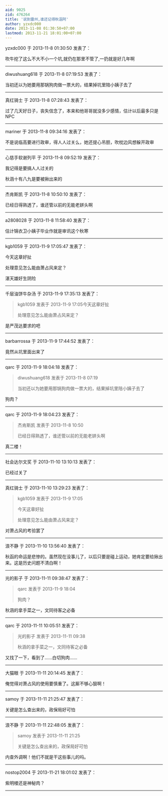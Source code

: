 ```yaml
---
aid: 9025
zid: 476264
title: '说到雷州,谁还记得秋涵阿'
author: yzxdc000
date: 2013-11-08 01:30:50+07:00
lastmod: 2013-11-21 18:01:00+07:00
---
```


yzxdc000 于 2013-11-8 01:30:50 发表了：

吹牛挖了这么不大不小一个坑,就仍在那里不管了,一扔就是好几年啊

---------

diwushuang618 于 2013-11-8 07:19:53 发表了：

当初还以为她要用那锅狗肉做一票大的，结果掉坑里陪小姨子去了

---------

真红骑士 于 2013-11-8 07:28:43 发表了：

过了几天好日子，丧失信念了，本来和他哥哥就没多少感情，估计以后最多只是NPC

---------

mariner 于 2013-11-8 09:34:16 发表了：

不是说临高要进行政审，得人人过关么，她还提心吊胆，吹枕边风想躲开政审

---------

心慈手软谢列平 于 2013-11-8 09:52:19 发表了：

我记得是要搞人人过关的

秋涵十有八九是要被揪出来的

---------

杰肯斯凯 于 2013-11-8 10:50:10 发表了：

已经日得熟透了，谁还管以前的无能老姘头啊

---------

a2808028 于 2013-11-8 11:58:40 发表了：

估计锦衣卫小姨子毕业作就是审讯这个秋寒

---------

kgb1059 于 2013-11-9 17:05:47 发表了：

今天这章好扯

处理意见怎么能由萧占风来定？

湛天雄好生阴险

---------

千层油饼牛杂汤 于 2013-11-9 17:35:13 发表了：

> kgb1059 发表于 2013-11-9 17:05今天这章好扯
> 
> 处理意见怎么能由萧占风来定？



是严茂达要求的吧

---------

barbarrossa 于 2013-11-9 17:44:52 发表了：

竟然从坑里面出来了

---------

qarc 于 2013-11-9 18:04:18 发表了：

> diwushuang618 发表于 2013-11-8 07:19
> 
> 当初还以为她要用那锅狗肉做一票大的，结果掉坑里陪小姨子去了



狗肉？

---------

qarc 于 2013-11-9 18:04:23 发表了：

> 杰肯斯凯 发表于 2013-11-8 10:50
> 
> 已经日得熟透了，谁还管以前的无能老姘头啊



真二楼！

---------

社会达尔文奖 于 2013-11-10 13:10:13 发表了：

已经过关了

---------

真红骑士 于 2013-11-10 13:29:23 发表了：

> kgb1059 发表于 2013-11-9 17:05
> 
> 今天这章好扯
> 
> 处理意见怎么能由萧占风来定？



对萧占风的考验罢了

---------

浪不静 于 2013-11-10 13:56:40 发表了：

秋函的命运是悲惨的。虽然现在没事儿了，以后只要是碰上运动，她肯定要给揪出来。这是历史问题不清白啊！

---------

光的影子 于 2013-11-11 09:38:47 发表了：

> qarc 发表于 2013-11-9 18:04
> 
> 狗肉？



秋涵的拿手菜之一，文同待客之必备

---------

qarc 于 2013-11-11 10:05:51 发表了：

> 光的影子 发表于 2013-11-11 09:38
> 
> 秋涵的拿手菜之一，文同待客之必备



又找了一下，看到了……白切狗肉……

---------

大猫眼 于 2013-11-11 20:14:45 发表了：

俺觉得对萧占风的使用要慎重了。这厮不够心狠啊！

---------

samoy 于 2013-11-11 21:25:47 发表了：

关键是怎么查出来的，政保局好可怕

---------

浪不静 于 2013-11-11 22:48:05 发表了：

> samoy 发表于 2013-11-11 21:25
> 
> 关键是怎么查出来的，政保局好可怕



内查外调啊！他们不就是干这些事儿的吗。

---------

nostop2004 于 2013-11-21 18:01:02 发表了：

紫明楼还是神秘肉？

---------

